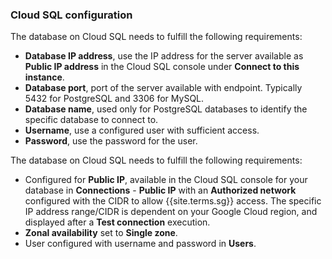 ### Cloud SQL configuration

The database on Cloud SQL needs to fulfill the following requirements:

* **Database IP address**, use the IP address for the server available as
  **Public IP address** in the Cloud SQL console under **Connect to this
  instance**.
* **Database port**, port of the server available with endpoint. Typically 5432
  for PostgreSQL and 3306 for MySQL.
* **Database name**, used only for PostgreSQL databases to identify the specific
  database to connect to.
* **Username**, use a configured user with sufficient access.
* **Password**, use the password for the user.

The database on Cloud SQL needs to fulfill the following requirements:

* Configured for **Public IP**, available in the Cloud SQL console for your
  database in **Connections** - **Public IP** with an **Authorized network**
  configured with the CIDR to allow {{site.terms.sg}} access. The specific IP
  address range/CIDR is dependent on your Google Cloud region, and displayed
  after a **Test connection** execution.
* **Zonal availability** set to **Single zone**.
* User configured with username and password in **Users**.